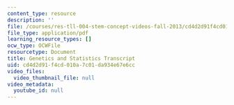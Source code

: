 ```yaml
---
content_type: resource
description: ''
file: /courses/res-tll-004-stem-concept-videos-fall-2013/cd4d2d91f4cd010a7c01da934e67e6cc_MITRES_TLL-004F13_Genetics.pdf
file_type: application/pdf
learning_resource_types: []
ocw_type: OCWFile
resourcetype: Document
title: Genetics and Statistics Transcript
uid: cd4d2d91-f4cd-010a-7c01-da934e67e6cc
video_files:
  video_thumbnail_file: null
video_metadata:
  youtube_id: null
---
```

